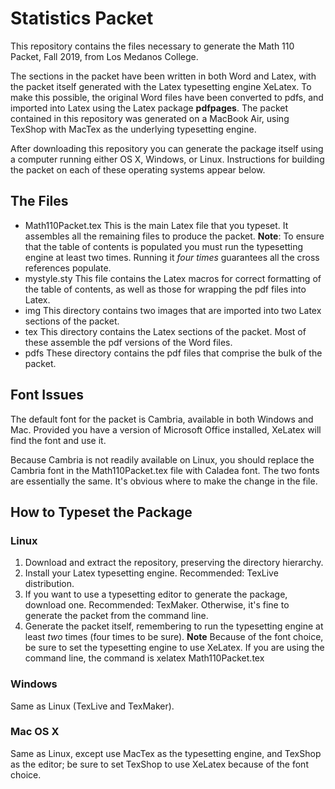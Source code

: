 # Statistics Packet

This repository contains the files necessary to generate the Math 110 Packet, Fall 2019, from Los Medanos College.

The sections in the packet have been written in both Word and Latex, with the packet itself generated with the Latex typesetting engine XeLatex. To make this possible, the original Word files have been converted to pdfs, and imported into Latex using the Latex package **pdfpages**. The packet contained in this repository was generated on a MacBook Air, using TexShop with MacTex as the underlying typesetting engine.

After downloading this repository you can generate the package itself using a computer running either OS X, Windows, or Linux. Instructions for building the packet on each of these operating systems appear below.

## The Files

* Math110Packet.tex	This is the main Latex file that you typeset. It assembles all the remaining files to produce the packet. **Note**: To ensure that the table of contents is populated you must run the typesetting engine at least two times. Running it *four times* guarantees all the cross references populate.
* mystyle.sty    This file contains the Latex macros for correct formatting of the table of contents, as well as those for wrapping the pdf files into Latex.
* img     This directory contains two images that are imported into two Latex sections of the packet.
* tex     This directory contains the Latex sections of the packet. Most of these assemble the pdf versions of the Word files.
* pdfs    These directory contains the pdf files that comprise the bulk of the packet.

## Font Issues

The default font for the packet is Cambria, available in both Windows and Mac. Provided you have a version of Microsoft Office installed, XeLatex will find the font and use it.

Because Cambria is not readily available on Linux, you should replace the Cambria font in the Math110Packet.tex file with Caladea font. The two fonts are essentially the same. It's obvious where to make the change in the file.

## How to Typeset the Package

### Linux

1. Download and extract the repository, preserving the directory hierarchy.
2. Install your Latex typesetting engine. Recommended: TexLive distribution.
3. If you want to use a typesetting editor to generate the package, download one. Recommended: TexMaker. Otherwise, it's fine to generate the packet from the command line.
4. Generate the packet itself, remembering to run the typesetting engine at least *two* times (four times to be sure). **Note** Because of the font choice, be sure to set the typesetting engine to use XeLatex. If you are using the command line, the command is
    xelatex Math110Packet.tex

### Windows

Same as Linux (TexLive and TexMaker).

### Mac OS X

Same as Linux, except use MacTex as the typesetting engine, and TexShop as the editor; be sure to set TexShop to use XeLatex because of the font choice.